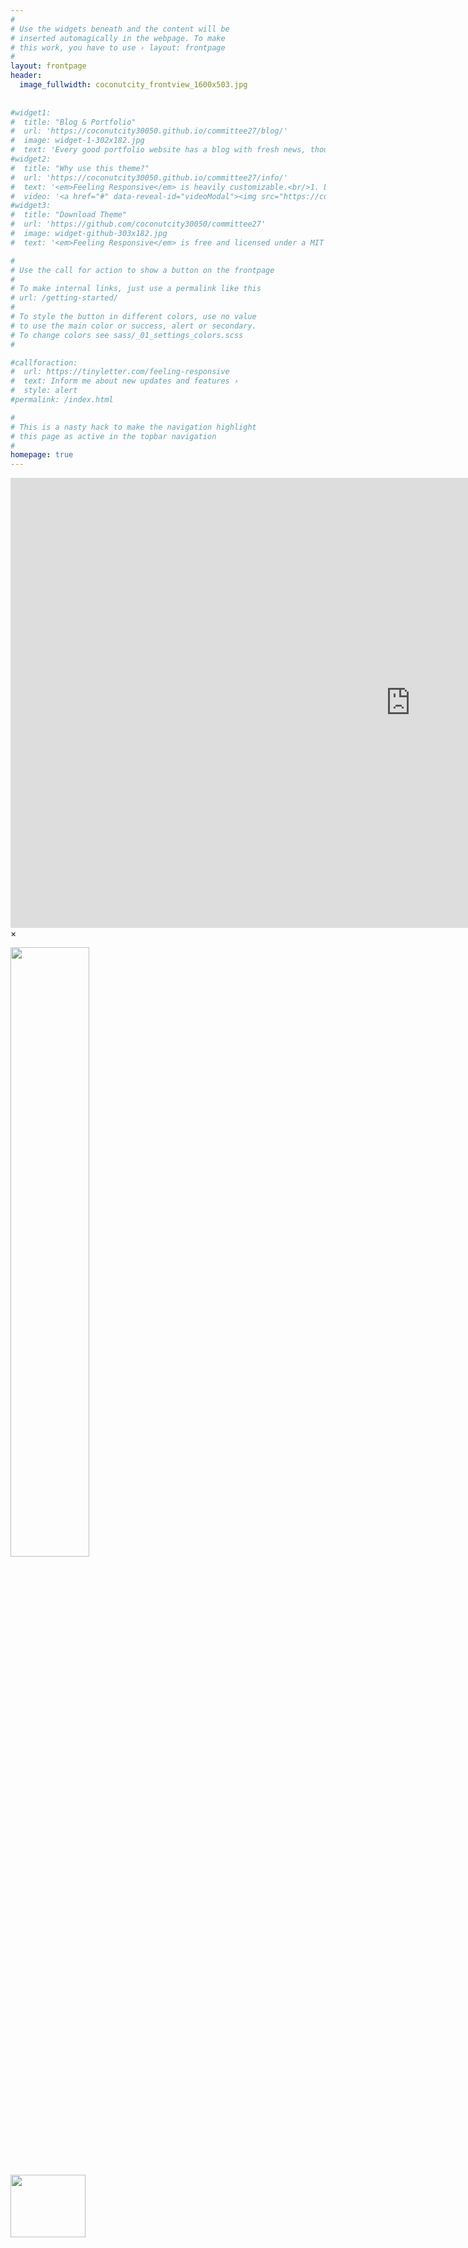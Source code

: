 ```yaml
---
#
# Use the widgets beneath and the content will be
# inserted automagically in the webpage. To make
# this work, you have to use › layout: frontpage
#
layout: frontpage
header:
  image_fullwidth: coconutcity_frontview_1600x503.jpg
  
  
#widget1:
#  title: "Blog & Portfolio"
#  url: 'https://coconutcity30050.github.io/committee27/blog/'
#  image: widget-1-302x182.jpg
#  text: 'Every good portfolio website has a blog with fresh news, thoughts and develop&shy;ments of your activities. #<em>Feeling Responsive</em> offers you a fully functional blog with an archive page to give readers a quick overview of all #your posts.'
#widget2:
#  title: "Why use this theme?"
#  url: 'https://coconutcity30050.github.io/committee27/info/'
#  text: '<em>Feeling Responsive</em> is heavily customizable.<br/>1. Language-Support :)<br/>2. Optimized for speed and #it&#39;s responsive.<br/>3. Built on <a href="http://foundation.zurb.com/">Foundation Framework</a>.<br/>4. Seven different #Headers.<br/>5. Customizable navigation, footer,...'
#  video: '<a href="#" data-reveal-id="videoModal"><img src="https://coconutcity30050.github.io/committee27/images/start-#video-feeling-responsive-302x182.jpg" width="302" height="182" alt=""/></a>'
#widget3:
#  title: "Download Theme"
#  url: 'https://github.com/coconutcity30050/committee27'
#  image: widget-github-303x182.jpg
#  text: '<em>Feeling Responsive</em> is free and licensed under a MIT License. Make it your own and start building. The #code is well-documented and explains you how it works.'

#
# Use the call for action to show a button on the frontpage
#
# To make internal links, just use a permalink like this
# url: /getting-started/
#
# To style the button in different colors, use no value
# to use the main color or success, alert or secondary.
# To change colors see sass/_01_settings_colors.scss
#

#callforaction:
#  url: https://tinyletter.com/feeling-responsive
#  text: Inform me about new updates and features ›
#  style: alert
#permalink: /index.html

#
# This is a nasty hack to make the navigation highlight
# this page as active in the topbar navigation
#
homepage: true
---
```


<div id="videoModal" class="reveal-modal large" data-reveal="">
  <div class="flex-video widescreen vimeo" style="display: block;">
    <iframe width="1280" height="720" src="https://www.youtube.com/embed/3b5zCFSmVvU" frameborder="0" allowfullscreen></iframe>
  </div>
  <a class="close-reveal-modal">&#215;</a>
</div>
<p>
<img width=50% height=50% src="https://github.com/coconutcity30050/committee27/raw/gh-pages/images/%E6%A4%B0%E5%9F%8E%E7%A4%BE%E5%8D%80%E9%96%80%E7%89%8C%E6%88%B6%E8%99%9F%E5%B0%8D%E7%85%A7%E8%A1%A8.jpg">
</p>
<p>
<img width=120 height=100 src="https://github.com/coconutcity30050/committee27/raw/gh-pages/assets/img/qr.png">
</p>

